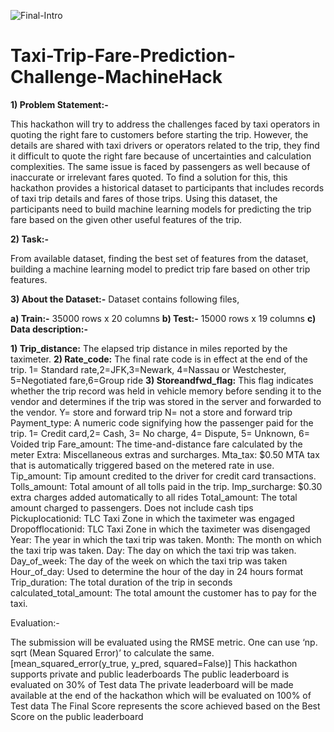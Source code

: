 ![Final-Intro](https://user-images.githubusercontent.com/84449238/202843080-60993278-524c-45f7-b157-597ecfc10d98.jpg)

# Taxi-Trip-Fare-Prediction-Challenge-MachineHack

**1) Problem Statement:-**

This hackathon will try to address the challenges faced by taxi operators in quoting the right fare to customers before starting the trip. However, the details are shared with taxi drivers or operators related to the trip, they find it difficult to quote the right fare because of uncertainties and calculation complexities. The same issue is faced by passengers as well because of inaccurate or irrelevant fares quoted. To find a solution for this, this hackathon provides a historical dataset to participants that includes records of taxi trip details and fares of those trips. Using this dataset, the participants need to build machine learning models for predicting the trip fare based on the given other useful features of the trip.

**2) Task:-**

From available dataset, finding the best set of features from the dataset, building a machine learning model to predict trip fare based on other trip features.

**3) About the Dataset:-** Dataset contains following files,

**a) Train:-** 35000 rows x 20 columns 
**b) Test:-** 15000 rows x 19 columns
**c) Data description:-**

**1) Trip_distance:** The elapsed trip distance in miles reported by the taximeter.
**2) Rate_code:** The final rate code is in effect at the end of the trip. 1= Standard rate,2=JFK,3=Newark, 4=Nassau or Westchester, 5=Negotiated fare,6=Group ride
**3) Storeandfwd_flag:** This flag indicates whether the trip record was held in vehicle memory before sending it to the vendor and determines if the trip was stored in the server and forwarded to the vendor. Y= store and forward trip N= not a store and forward trip
Payment_type: A numeric code signifying how the passenger paid for the trip. 1= Credit card,2= Cash, 3= No charge, 4= Dispute, 5= Unknown, 6= Voided trip
Fare_amount: The time-and-distance fare calculated by the meter
Extra: Miscellaneous extras and surcharges.
Mta_tax: $0.50 MTA tax that is automatically triggered based on the metered rate in use.
Tip_amount: Tip amount credited to the driver for credit card transactions.
Tolls_amount: Total amount of all tolls paid in the trip.
Imp_surcharge: $0.30 extra charges added automatically to all rides
Total_amount: The total amount charged to passengers. Does not include cash tips
Pickuplocationid: TLC Taxi Zone in which the taximeter was engaged
Dropofflocationid: TLC Taxi Zone in which the taximeter was disengaged
Year: The year in which the taxi trip was taken.
Month: The month on which the taxi trip was taken.
Day: The day on which the taxi trip was taken.
Day_of_week: The day of the week on which the taxi trip was taken
Hour_of_day: Used to determine the hour of the day in 24 hours format
Trip_duration: The total duration of the trip in seconds
calculated_total_amount: The total amount the customer has to pay for the taxi.

Evaluation:-

The submission will be evaluated using the RMSE metric. One can use ‘np. sqrt (Mean Squared Error)’ to calculate the same. [mean_squared_error(y_true, y_pred, squared=False)]
This hackathon supports private and public leaderboards
The public leaderboard is evaluated on 30% of Test data
The private leaderboard will be made available at the end of the hackathon which will be evaluated on 100% of Test data
The Final Score represents the score achieved based on the Best Score on the public leaderboard
